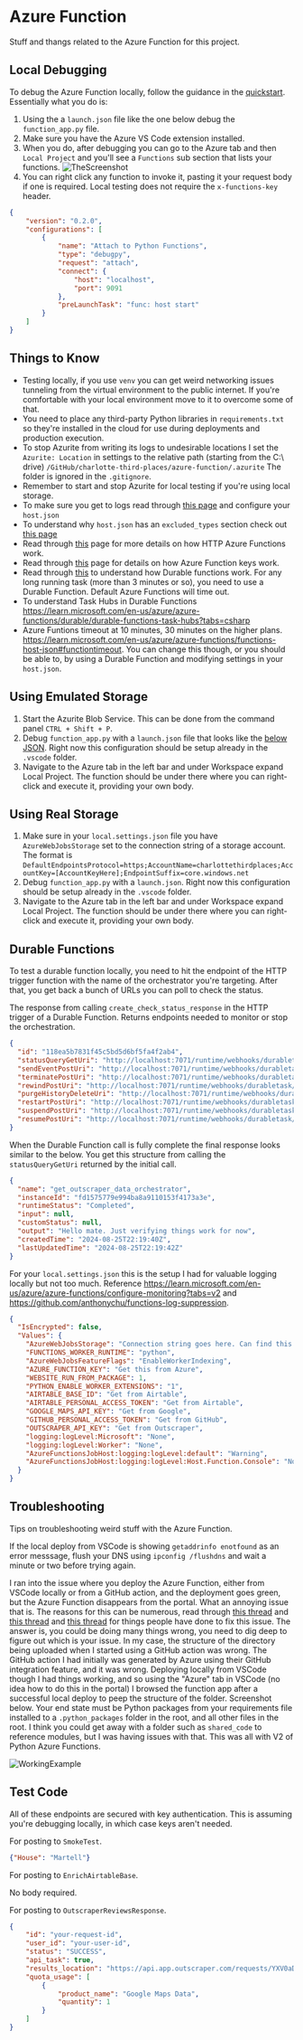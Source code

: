 
# Azure Function

Stuff and thangs related to the Azure Function for this project.

## Local Debugging

To debug the Azure Function locally, follow the guidance in the [quickstart](https://learn.microsoft.com/en-us/azure/azure-functions/create-first-function-vs-code-python). Essentially what you do is:

1. Using the a `launch.json` file like the one below debug the `function_app.py` file.
2. Make sure you have the Azure VS Code extension installed.
3. When you do, after debugging you can go to the Azure tab and then `Local Project` and you'll see a `Functions` sub section that lists your functions.
    ![TheScreenshot](./local-azure-function-testing.png)
4. You can right click any function to invoke it, pasting it your request body if one is required. Local testing does not require the `x-functions-key` header.

```json
{
    "version": "0.2.0",
    "configurations": [
        {
            "name": "Attach to Python Functions",
            "type": "debugpy",
            "request": "attach",
            "connect": {
                "host": "localhost",
                "port": 9091
            },
            "preLaunchTask": "func: host start"
        }
    ]
}
```

## Things to Know

* Testing locally, if you use `venv` you can get weird networking issues tunneling from the virtual environment to the public internet. If you're comfortable with your local environment move to it to overcome some of  that.
* You need to place any third-party Python libraries in `requirements.txt` so they're installed in the cloud for use during deployments and production execution.
* To stop Azurite from writing its logs to undesirable locations I set the `Azurite: Location` in settings to the relative path (starting from the C:\ drive) `/GitHub/charlotte-third-places/azure-function/.azurite` The folder is ignored in the `.gitignore`.
* Remember to start and stop Azurite for local testing if you're using local storage.
* To make sure you get to logs read through [this page](https://learn.microsoft.com/en-us/azure/azure-functions/configure-monitoring) and configure your `host.json`
* To understand why `host.json` has an `excluded_types` section check out [this page](https://learn.microsoft.com/en-us/azure/azure-functions/configure-monitoring?tabs=v2#configure-sampling)
* Read through [this](https://learn.microsoft.com/en-us/azure/azure-functions/functions-bindings-http-webhook-trigger?tabs=python-v2%2Cisolated-process%2Cnodejs-v4%2Cfunctionsv2&pivots=programming-language-python#http-auth) page for more details on how HTTP Azure Functions work.
* Read through [this](https://learn.microsoft.com/en-us/azure/azure-functions/function-keys-how-to?tabs=azure-portal) page for details on how Azure Function keys work.
* Read through [this](https://learn.microsoft.com/en-us/azure/azure-functions/durable/durable-functions-types-features-overview) to understand how Durable functions work. For any long running task (more than 3 minutes or so), you need to use a Durable Function. Default Azure Functions will time out.
* To understand Task Hubs in Durable Functions <https://learn.microsoft.com/en-us/azure/azure-functions/durable/durable-functions-task-hubs?tabs=csharp>
* Azure Funtions timeout at 10 minutes, 30 minutes on the higher plans. <https://learn.microsoft.com/en-us/azure/azure-functions/functions-host-json#functiontimeout>. You can change this though, or you should be able to, by using a Durable Function and modifying settings in your `host.json`.

## Using Emulated Storage

1. Start the Azurite Blob Service. This can be done from the command panel `CTRL + Shift + P`.
2. Debug `function_app.py` with a `launch.json` file that looks like the [below JSON](#launch-file). Right now this configuration should be setup already in the `.vscode` folder.
3. Navigate to the Azure tab in the left bar and under Workspace expand Local Project. The function should be under there where you can right-click and execute it, providing your own body.

## Using Real Storage

1. Make sure in your `local.settings.json` file you have `AzureWebJobsStorage` set to the connection string of a storage account. The format is `DefaultEndpointsProtocol=https;AccountName=charlottethirdplaces;AccountKey=[AccountKeyHere];EndpointSuffix=core.windows.net`
2. Debug `function_app.py` with a `launch.json`. Right now this configuration should be setup already in the `.vscode` folder.
3. Navigate to the Azure tab in the left bar and under Workspace expand Local Project. The function should be under there where you can right-click and execute it, providing your own body.

## Durable Functions

To test a durable function locally, you need to hit the endpoint of the HTTP trigger function with the name of the orchestrator you're targeting. After that, you get back a bunch of URLs you can poll to check the status.

The response from calling `create_check_status_response` in the HTTP trigger of a Durable Function. Returns endpoints needed to monitor or stop the orchestration.

```json
{
  "id": "118ea5b7831f45c5bd5d6bf5fa4f2ab4",
  "statusQueryGetUri": "http://localhost:7071/runtime/webhooks/durabletask/instances/118ea5b7831f45c5bd5d6bf5fa4f2ab4?taskHub=TestHubName&connection=Storage&code=Redacted",
  "sendEventPostUri": "http://localhost:7071/runtime/webhooks/durabletask/instances/118ea5b7831f45c5bd5d6bf5fa4f2ab4/raiseEvent/{eventName}?taskHub=TestHubName&connection=Storage&code=Redacted",
  "terminatePostUri": "http://localhost:7071/runtime/webhooks/durabletask/instances/118ea5b7831f45c5bd5d6bf5fa4f2ab4/terminate?reason={text}&taskHub=TestHubName&connection=Storage&code=Redacted",
  "rewindPostUri": "http://localhost:7071/runtime/webhooks/durabletask/instances/118ea5b7831f45c5bd5d6bf5fa4f2ab4/rewind?reason={text}&taskHub=TestHubName&connection=Storage&code=Redacted",
  "purgeHistoryDeleteUri": "http://localhost:7071/runtime/webhooks/durabletask/instances/118ea5b7831f45c5bd5d6bf5fa4f2ab4?taskHub=TestHubName&connection=Storage&code=Redacted",
  "restartPostUri": "http://localhost:7071/runtime/webhooks/durabletask/instances/118ea5b7831f45c5bd5d6bf5fa4f2ab4/restart?taskHub=TestHubName&connection=Storage&code=Redacted",
  "suspendPostUri": "http://localhost:7071/runtime/webhooks/durabletask/instances/118ea5b7831f45c5bd5d6bf5fa4f2ab4/suspend?reason={text}&taskHub=TestHubName&connection=Storage&code=Redacted",
  "resumePostUri": "http://localhost:7071/runtime/webhooks/durabletask/instances/118ea5b7831f45c5bd5d6bf5fa4f2ab4/resume?reason={text}&taskHub=TestHubName&connection=Storage&code=Redacted"
}
```

When the Durable Function call is fully complete the final response looks similar to the below. You get this structure from calling the `statusQueryGetUri` returned by the initial call.

```json
{
  "name": "get_outscraper_data_orchestrator",
  "instanceId": "fd1575779e994ba8a9110153f4173a3e",
  "runtimeStatus": "Completed",
  "input": null,
  "customStatus": null,
  "output": "Hello mate. Just verifying things work for now",
  "createdTime": "2024-08-25T22:19:40Z",
  "lastUpdatedTime": "2024-08-25T22:19:42Z"
}
```

For your `local.settings.json` this is the setup I had for valuable logging locally but not too much. Reference <https://learn.microsoft.com/en-us/azure/azure-functions/configure-monitoring?tabs=v2> and <https://github.com/anthonychu/functions-log-suppression>.

```json
{
  "IsEncrypted": false,
  "Values": {
    "AzureWebJobsStorage": "Connection string goes here. Can find this in Azure on the Environment variables tab",
    "FUNCTIONS_WORKER_RUNTIME": "python",
    "AzureWebJobsFeatureFlags": "EnableWorkerIndexing",
    "AZURE_FUNCTION_KEY": "Get this from Azure",
    "WEBSITE_RUN_FROM_PACKAGE": 1,
    "PYTHON_ENABLE_WORKER_EXTENSIONS": "1",
    "AIRTABLE_BASE_ID": "Get from Airtable",
    "AIRTABLE_PERSONAL_ACCESS_TOKEN": "Get from Airtable",
    "GOOGLE_MAPS_API_KEY": "Get from Google",
    "GITHUB_PERSONAL_ACCESS_TOKEN": "Get from GitHub",
    "OUTSCRAPER_API_KEY": "Get from Outscraper",
    "logging:logLevel:Microsoft": "None",
    "logging:logLevel:Worker": "None",
    "AzureFunctionsJobHost:logging:logLevel:default": "Warning",
    "AzureFunctionsJobHost:logging:logLevel:Host.Function.Console": "None"
  }
}
```

## Troubleshooting

Tips on troubleshooting weird stuff with the Azure Function.

If the local deploy from VSCode is showing `getaddrinfo enotfound` as an error messsage, flush your DNS using `ipconfig /flushdns` and wait a minute or two before trying again.

I ran into the issue where you deploy the Azure Function, either from VSCode locally or from a GitHub action, and the deployment goes green, but the Azure Function disappears from the portal. What an annoying issue that is. The reasons for this can be numerous, read through [this thread](https://github.com/Azure/azure-functions-python-worker/issues/1338) and [this thread](https://github.com/Azure/azure-functions-python-worker/issues/1262) and [this thread](https://www.reddit.com/r/AZURE/comments/1cuz049/azure_function_swallows_a_build_error_no_way_to/) for things people have done to fix this issue. The answer is, you could be doing many things wrong, you need to dig deep to figure out which is your issue. In my case, the structure of the directory being uploaded when I started using a GitHub action was wrong. The GitHub action I had initially was generated by Azure using their GitHub integration feature, and it was wrong. Deploying locally from VSCode though I had things working, and so using the "Azure" tab in VSCode (no idea how to do this in the portal) I browsed the function app after a successful local deploy to peep the structure of the folder. Screenshot below. Your end state must be Python packages from your requirements file installed to a `.python_packages` folder in the root, and all other files in the root. I think you could get away with a folder such as `shared_code` to reference modules, but I was having issues with that. This was all with V2 of Python Azure Functions.

![WorkingExample](./WorkingAzureFunctionDeploymentFolder.png)

## Test Code

All of these endpoints are secured with key authentication. This is assuming you're debugging locally, in which case keys aren't needed.

For posting to `SmokeTest`.

```json
{"House": "Martell"}
```

For posting to `EnrichAirtableBase`.

No body required.

For posting to `OutscraperReviewsResponse`.

```json
{
    "id": "your-request-id",
    "user_id": "your-user-id",
    "status": "SUCCESS",
    "api_task": true,
    "results_location": "https://api.app.outscraper.com/requests/YXV0aDB8NjNhMzRkZGRjNmRmNDM5MGJmM2ZkMzZjLDIwMjQwODE3MjA1OTM1eHM0YQ",
    "quota_usage": [
        {
            "product_name": "Google Maps Data",
            "quantity": 1
        }
    ]
}
```
